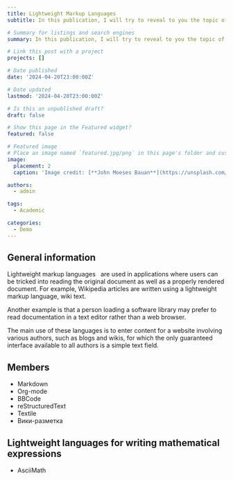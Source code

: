 ```yaml
---
title: Lightweight Markup Languages
subtitle: In this publication, I will try to reveal to you the topic of lightweight markup languages.

# Summary for listings and search engines
summary: In this publication, I will try to reveal to you the topic of lightweight markup languages.

# Link this post with a project
projects: []

# Date published
date: '2024-04-20T23:00:00Z'

# Date updated
lastmod: '2024-04-20T23:00:00Z'

# Is this an unpublished draft?
draft: false

# Show this page in the Featured widget?
featured: false

# Featured image
# Place an image named `featured.jpg/png` in this page's folder and customize its options here.
image:
  placement: 2
  caption: 'Image credit: [**John Moeses Bauan**](https://unsplash.com/photos/OGZtQF8iC0g)'

authors:
  - admin

tags:
  - Academic

categories:
  - Demo
---
```


## General information

Lightweight markup languages ​ ​ are used in applications where users can be tricked into reading the original document as well as a properly rendered document. For example, Wikipedia articles are written using a lightweight markup language, wiki text.

Another example is that a person loading a software library may prefer to read documentation in a text editor rather than a web browser.

The main use of these languages is to enter content for a website involving various authors, such as blogs and wikis, for which the only guaranteed interface available to all authors is a simple text field.

## Members

- Markdown
- Org-mode
- BBCode
- reStructuredText
- Textile
- Вики-разметка

## Lightweight languages for writing mathematical expressions

- AsciiMath
